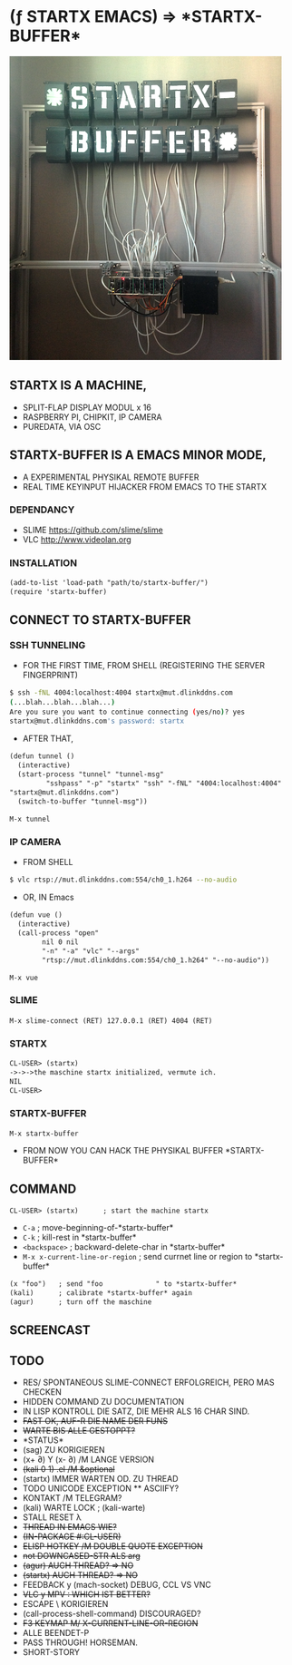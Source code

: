 # (ƒ STARTX EMACS) => \*STARTX-BUFFER\*
![foto](media/startx-buffer.png)
<!-- ![foto](media/mit-kamera.png) -->

## STARTX IS A MACHINE,
* SPLIT-FLAP DISPLAY MODUL x 16
* RASPBERRY PI, CHIPKIT, IP CAMERA
* PUREDATA, VIA OSC

## STARTX-BUFFER IS A EMACS MINOR MODE,
* A EXPERIMENTAL PHYSIKAL REMOTE BUFFER
* REAL TIME KEYINPUT HIJACKER FROM EMACS TO THE STARTX

### DEPENDANCY
* SLIME <https://github.com/slime/slime>
* VLC <http://www.videolan.org>

### INSTALLATION
```
(add-to-list 'load-path "path/to/startx-buffer/")
(require 'startx-buffer)
```

## CONNECT TO STARTX-BUFFER
### SSH TUNNELING
* FOR THE FIRST TIME, FROM SHELL (REGISTERING THE SERVER FINGERPRINT)
``` bash
$ ssh -fNL 4004:localhost:4004 startx@mut.dlinkddns.com
(...blah...blah...blah...)
Are you sure you want to continue connecting (yes/no)? yes
startx@mut.dlinkddns.com's password: startx
``` 

* AFTER THAT,
``` common-lisp
(defun tunnel ()
  (interactive)
  (start-process "tunnel" "tunnel-msg"
		 "sshpass" "-p" "startx" "ssh" "-fNL" "4004:localhost:4004" "startx@mut.dlinkddns.com")
  (switch-to-buffer "tunnel-msg"))
```
`M-x tunnel`
  
### IP CAMERA
* FROM SHELL
``` bash
$ vlc rtsp://mut.dlinkddns.com:554/ch0_1.h264 --no-audio
```
* OR, IN Emacs
``` common-lisp
(defun vue ()
  (interactive)
  (call-process "open"
		nil 0 nil
		"-n" "-a" "vlc" "--args"
		"rtsp://mut.dlinkddns.com:554/ch0_1.h264" "--no-audio"))
``` 
`M-x vue`

### SLIME
`M-x slime-connect (RET) 127.0.0.1 (RET) 4004 (RET)`
### STARTX
```
CL-USER> (startx)
->->->the maschine startx initialized, vermute ich.
NIL
CL-USER>
```
### STARTX-BUFFER

`M-x startx-buffer`
* FROM NOW YOU CAN HACK THE PHYSIKAL BUFFER \*STARTX-BUFFER\*

## COMMAND
```
CL-USER> (startx)      ; start the machine startx
```
* `C-a`         ; move-beginning-of-\*startx-buffer\*
* `C-k`         ; kill-rest in \*startx-buffer\*
* `<backspace>` ; backward-delete-char in \*startx-buffer\*
* `M-x x-current-line-or-region`   ; send currnet line or region to \*startx-buffer\*

``` common-lisp
(x "foo")   ; send "foo             " to *startx-buffer*
(kali)      ; calibrate *startx-buffer* again 
(agur)      ; turn off the maschine
```

<!-- ## STARTX-THEATRE IS A REMOTE LIVE THEATRE ENVIRONMENT, -->
<!-- ![foto](media/startx-theatre.png) -->

<!-- * LIVE CODING INSPIRED -->
<!-- * SATELLITE REMOTE PROGRAMMING INSPIRED  -->
<!-- * "THE LIBRARY OF BABEL BY JORGE LUIS BORGES" GELESEN. -->

## SCREENCAST

## TODO
* RES/ SPONTANEOUS SLIME-CONNECT ERFOLGREICH, PERO MAS CHECKEN
* HIDDEN COMMAND ZU DOCUMENTATION
* IN LISP KONTROLL DIE SATZ, DIE MEHR ALS 16 CHAR SIND.
 * ~~FAST OK, AUF-R DIE NAME DER FUNS~~
 * ~~WARTE BIS ALLE GESTOPPT?~~
  * \*STATUS\*
* (sag) ZU KORIGIEREN
* (x+ ∂) Y (x- ∂) /M LANGE VERSION
* ~~(kali 0 1) .el /M &optional~~
* (startx) IMMER WARTEN OD. ZU THREAD
* TODO UNICODE EXCEPTION
** ASCIIFY?
* KONTAKT /M TELEGRAM?
* (kali) WARTE LOCK ; (kali-warte) 
* STALL RESET λ
* ~~THREAD IN EMACS WIE?~~
* ~~(IN-PACKAGE #:CL-USER)~~
* ~~ELISP HOTKEY /M DOUBLE QUOTE EXCEPTION~~
* ~~not DOWNCASED-STR ALS arg~~
* ~~(agur) AUCH THREAD? => NO~~
* ~~(startx) AUCH THREAD? => NO~~
* FEEDBACK y (mach-socket) DEBUG, CCL VS VNC 
* ~~VLC y MPV : WHICH IST BETTER?~~
* ESCAPE \ KORIGIEREN
* (call-process-shell-command) DISCOURAGED?
* ~~F3 KEYMAP M/ X-CURRENT-LINE-OR-REGION~~
* ALLE BEENDET-P
* PASS THROUGH! HORSEMAN.
* SHORT-STORY
<!-- dvnmk@dvnmk-mb:~ » ssh startx@startx.local -->
<!-- The authenticity of host 'startx.local (192.168.0.4)' can't be established. -->
<!-- ECDSA key fingerprint is SHA256:dTvNU8FCrMmt2pMK8frpUarqxe+0Tzm9sZJdCXocLLo. -->
<!-- Are you sure you want to continue connecting (yes/no)? yes -->
<!-- Warning: Permanently added 'startx.local,192.168.0.4' (ECDSA) to the list of known hosts. -->
<!-- startx@startx.local's password:  -->
<!-- Permission denied, please try again. -->
<!-- startx@startx.local's password:  -->
<!-- Linux startx 4.1.13-v7+ #826 SMP PREEMPT Fri Nov 13 20:19:03 GMT 2015 armv7l -->

<!-- The programs included with the Debian GNU/Linux system are free software; -->
<!-- the exact distribution terms for each program are described in the -->
<!-- individual files in /usr/share/doc/*/copyright. -->

<!-- Debian GNU/Linux comes with ABSOLUTELY NO WARRANTY, to the extent -->
<!-- permitted by applicable law. -->
<!-- Last login: Thu Dec 31 11:13:20 2015 from dvnmk-mb.local -->
<!-- startx@startx ~ $  -->
